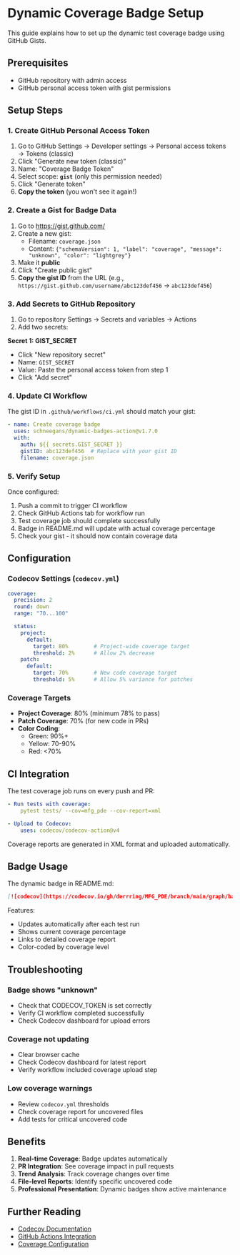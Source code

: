 # Dynamic Coverage Badge Setup

This guide explains how to set up the dynamic test coverage badge using GitHub Gists.

## Prerequisites

- GitHub repository with admin access
- GitHub personal access token with gist permissions

## Setup Steps

### 1. Create GitHub Personal Access Token

1. Go to GitHub Settings → Developer settings → Personal access tokens → Tokens (classic)
2. Click "Generate new token (classic)"
3. Name: "Coverage Badge Token"
4. Select scope: **`gist`** (only this permission needed)
5. Click "Generate token"
6. **Copy the token** (you won't see it again!)

### 2. Create a Gist for Badge Data

1. Go to https://gist.github.com/
2. Create a new gist:
   - Filename: `coverage.json`
   - Content: `{"schemaVersion": 1, "label": "coverage", "message": "unknown", "color": "lightgrey"}`
3. Make it **public**
4. Click "Create public gist"
5. **Copy the gist ID** from the URL (e.g., `https://gist.github.com/username/abc123def456` → `abc123def456`)

### 3. Add Secrets to GitHub Repository

1. Go to repository Settings → Secrets and variables → Actions
2. Add two secrets:

**Secret 1: GIST_SECRET**
- Click "New repository secret"
- Name: `GIST_SECRET`
- Value: Paste the personal access token from step 1
- Click "Add secret"

### 4. Update CI Workflow

The gist ID in `.github/workflows/ci.yml` should match your gist:

```yaml
- name: Create coverage badge
  uses: schneegans/dynamic-badges-action@v1.7.0
  with:
    auth: ${{ secrets.GIST_SECRET }}
    gistID: abc123def456  # Replace with your gist ID
    filename: coverage.json
```

### 5. Verify Setup

Once configured:

1. Push a commit to trigger CI workflow
2. Check GitHub Actions tab for workflow run
3. Test coverage job should complete successfully
4. Badge in README.md will update with actual coverage percentage
5. Check your gist - it should now contain coverage data

## Configuration

### Codecov Settings (`codecov.yml`)

```yaml
coverage:
  precision: 2
  round: down
  range: "70...100"

  status:
    project:
      default:
        target: 80%        # Project-wide coverage target
        threshold: 2%      # Allow 2% decrease
    patch:
      default:
        target: 70%        # New code coverage target
        threshold: 5%      # Allow 5% variance for patches
```

### Coverage Targets

- **Project Coverage**: 80% (minimum 78% to pass)
- **Patch Coverage**: 70% (for new code in PRs)
- **Color Coding**:
  - Green: 90%+
  - Yellow: 70-90%
  - Red: <70%

## CI Integration

The test coverage job runs on every push and PR:

```yaml
- Run tests with coverage:
    pytest tests/ --cov=mfg_pde --cov-report=xml

- Upload to Codecov:
    uses: codecov/codecov-action@v4
```

Coverage reports are generated in XML format and uploaded automatically.

## Badge Usage

The dynamic badge in README.md:

```markdown
[![codecov](https://codecov.io/gh/derrring/MFG_PDE/branch/main/graph/badge.svg)](https://codecov.io/gh/derrring/MFG_PDE)
```

Features:
- Updates automatically after each test run
- Shows current coverage percentage
- Links to detailed coverage report
- Color-coded by coverage level

## Troubleshooting

### Badge shows "unknown"
- Check that CODECOV_TOKEN is set correctly
- Verify CI workflow completed successfully
- Check Codecov dashboard for upload errors

### Coverage not updating
- Clear browser cache
- Check Codecov dashboard for latest report
- Verify workflow included coverage upload step

### Low coverage warnings
- Review `codecov.yml` thresholds
- Check coverage report for uncovered files
- Add tests for critical uncovered code

## Benefits

1. **Real-time Coverage**: Badge updates automatically
2. **PR Integration**: See coverage impact in pull requests
3. **Trend Analysis**: Track coverage changes over time
4. **File-level Reports**: Identify specific uncovered code
5. **Professional Presentation**: Dynamic badges show active maintenance

## Further Reading

- [Codecov Documentation](https://docs.codecov.com/)
- [GitHub Actions Integration](https://docs.codecov.com/docs/github-actions)
- [Coverage Configuration](https://docs.codecov.com/docs/codecov-yaml)
